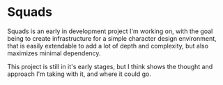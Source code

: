 # Squads

Squads is an early in development project I'm working on, with the goal being to create infrastructure for a simple character design environment, that is easily extendable to add a lot of depth and complexity, but also maximizes minimal dependency.

This project is still in it's early stages, but I think shows the thought and approach I'm taking with it, and where it could go.
